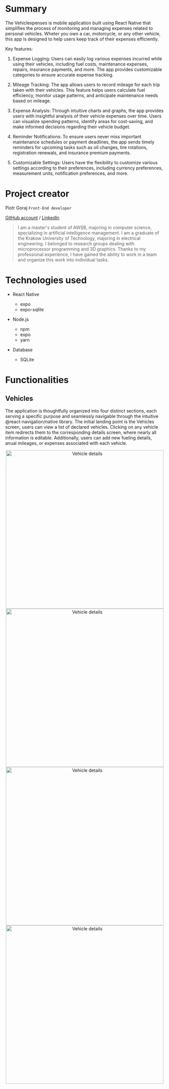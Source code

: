 # Summary

The Vehiclexpenses is mobile application built using React Native that simplifies the process of monitoring and managing expenses related to personal vehicles. Wheter you own a car, motorcycle, or any other vehicle, this app is designed to help users keep track of their expenses efficiently.

Key features:

1. Expense Logging: Users can easily log various expenses incurred while using their vehicles, including fuel costs, maintenance expenses, repairs, insurance payments, and more. The app provides customizable categories to ensure accurate expense tracking.

2. Mileage Tracking: The app allows users to record mileage for each trip taken with their vehicles. This feature helps users calculate fuel efficiency, monitor usage patterns, and anticipate maintenance needs based on mileage.

3. Expense Analysis: Through intuitive charts and graphs, the app provides users with insightful analysis of their vehicle expenses over time. Users can visualize spending patterns, identify areas for cost-saving, and make informed decisions regarding their vehicle budget.

4. Reminder Notifications: To ensure users never miss important maintenance schedules or payment deadlines, the app sends timely reminders for upcoming tasks such as oil changes, tire rotations, registration renewals, and insurance premium payments.

5. Customizable Settings: Users have the flexibility to customize various settings according to their preferences, including currency preferences, measurement units, notification preferences, and more.

# Project creator

Piotr Goraj
`Front-End developer`

[GitHub account](https://github.com/Piotr-Goraj) /
[LinkedIn](https://www.linkedin.com/in/piotr-goraj-154a79225/?locale=en_US)

> I am a master's student of AWSB, majoring in computer science, specializing in artificial intelligence management. I am a graduate of the Krakow University of Technology, majoring in electrical engineering. I belonged to research groups dealing with microprocessor programming and 3D graphics. Thanks to my professional experience, I have gained the ability to work in a team and organize this work into individual tasks.

# Technologies used

- React Native

  - expo
  - expo-sqlite

- Node.js

  - npm
  - expo
  - yarn

- Database
  - SQLite

# Functionalities

## Vehicles

The application is thoughtfully organized into four distinct sections, each serving a specific purpose and seamlessly navigable through the intuitive @react-navigation/native library. The initial landing point is the Vehicles screen, users can view a list of declared vehicles. Clicking on any vehicle item redirects them to the corresponding details screen, where nearly all information is editable. Additionally, users can add new fueling details, anual mileages, or expenses associated with each vehicle.

<p align="center">
<img src="/_REDME_ASSETS/app_vehicle-list.png" alt="Vehicle details" width="500" height="auto">
<img src="/_REDME_ASSETS/app_vehicle-details.png" alt="Vehicle details" width="500" height="auto">
<img src="/_REDME_ASSETS/app_vehicle-info-modal-1.png" alt="Vehicle details" width="500" height="auto">
<img src="/_REDME_ASSETS/app_vehicle-info-modal-2.png" alt="Vehicle details" width="500" height="auto">
</p>
